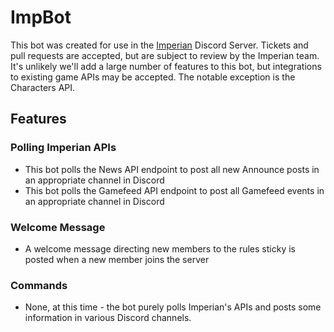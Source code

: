 # ImpBot

This bot was created for use in the [Imperian](https://www.imperian.com) Discord Server. Tickets and pull requests are accepted, but are subject to review by the Imperian team. It's unlikely we'll add a large number of features to this bot, but integrations to existing game APIs may be accepted. The notable exception is the Characters API.

## Features

### Polling Imperian APIs

 - This bot polls the News API endpoint to post all new Announce posts in an appropriate channel in Discord
 - This bot polls the Gamefeed API endpoint to post all Gamefeed events in an appropriate channel in Discord

### Welcome Message

 - A welcome message directing new members to the rules sticky is posted when a new member joins the server

### Commands

 - None, at this time - the bot purely polls Imperian's APIs and posts some information in various Discord channels.


